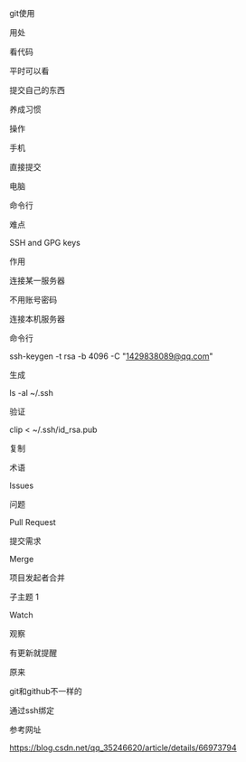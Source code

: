 git使用

用处

看代码

平时可以看

提交自己的东西

养成习惯

操作

手机

直接提交

电脑

命令行

难点

SSH and GPG keys

作用

连接某一服务器

不用账号密码

连接本机服务器

命令行

ssh-keygen -t rsa -b 4096 -C "1429838089@qq.com"

生成

ls -al ~/.ssh

验证

 clip < ~/.ssh/id_rsa.pub

复制

术语

Issues

问题

Pull Request

提交需求

Merge

项目发起者合并

子主题 1

Watch

观察

有更新就提醒

原来

git和github不一样的

通过ssh绑定

参考网址

https://blog.csdn.net/qq_35246620/article/details/66973794
